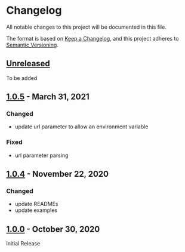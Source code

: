 # Changelog

All notable changes to this project will be documented in this file.

The format is based on [Keep a Changelog](https://keepachangelog.com/en/1.0.0/),
and this project adheres to [Semantic Versioning](https://semver.org/spec/v2.0.0.html).

## [Unreleased]

To be added

## [1.0.5] - March 31, 2021

### Changed

* update url parameter to allow an environment variable

### Fixed

* url parameter parsing

## [1.0.4] - November 22, 2020

### Changed

* update READMEs
* update examples

## [1.0.0] - October 30, 2020

Initial Release

[Unreleased]: https://github.com/mablhq-public/circleci-orb/compare/1.0.5...main
[1.0.5]: https://github.com/mablhq-public/circleci-orb/compare/1.0.4...1.0.5
[1.0.4]: https://github.com/mablhq-public/circleci-orb/releases/tag/1.0.4
[1.0.0]: https://github.com/mablhq-public/circleci-orb/releases/tag/1.0.0
